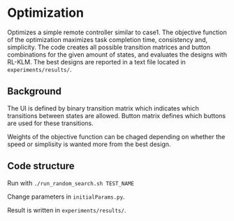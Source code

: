 # Optimization

Optimizes a simple remote controller similar to case1. The objective function of the optimization maximizes task completion time, consistency and, simplicity. The code creates all possible transition matrices and button combinations for the given amount of states, and evaluates the designs with RL-KLM. The best designs are reported in a text file located in ```experiments/results/```.

## Background

The UI is defined by binary transition matrix which indicates which transitions between states are allowed. Button matrix defines which buttons are used for these transitions. 

Weights of the objective function can be chaged depending on whether the speed or simplisity is wanted more from the best design.

## Code structure

Run with ```./run_random_search.sh TEST_NAME```

Change parameters in ```initialParams.py```.

Result is written in ```experiments/results/```.

